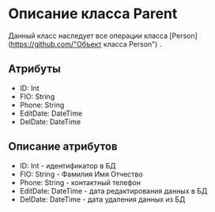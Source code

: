# Описание класса Parent
    
Данный класс наследует все операции класса  [Person](https://github.com/"Объект класса Person") . 


## Атрибуты

* ID: Int
* FIO: String
* Phone: String
* EditDate: DateTime
* DelDate: DateTime


## Описание атрибутов

* ID: Int - идентификатор в БД
* FIO: String - Фамилия Имя Отчество
* Phone: String - контактный телефон 
* EditDate: DateTime - дата редактирования данных в БД
* DelDate: DateTime - дата удаления данных из БД